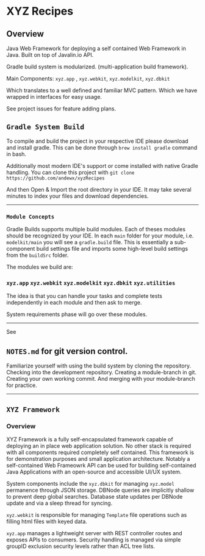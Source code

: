 # XYZ Recipes
## Overview
Java Web Framework for deploying a self contained Web Framework in Java. Built on top of Javalin.io API.

Gradle build system is modularized. (multi-application build framework). 

Main Components:
``xyz.app`` , ``xyz.webkit``, ``xyz.modelkit``, ``xyz.dbkit``

Which translates to a well defined and familiar MVC pattern. Which we have wrapped in interfaces for easy usage. 

See project issues for feature adding plans. 

## ``Gradle System Build``

To compile and build the project in your respective IDE please download and install gradle. This can be done through
```brew install gradle``` command in bash. 

Additionally most modern IDE's support or come installed with native Gradle handling. You can clone this project with
```git clone https://github.com/andewx/xyzRecipes```

And then Open & Import the root directory in your IDE. It may take several minutes to index your files and download dependencies. 

---
### ``Module Concepts``

Gradle Builds supports multiple build modules. Each of theses modules should be recognized by your IDE. In each ``main`` folder for your module, i.e. ``modelkit/main`` you will see a ``gradle.build`` file. This is essentially a sub-component build settings file and imports some high-level build settings from the ``buildSrc`` folder. 

The modules we build are: 

### ``xyz.app`` ``xyz.webkit`` ``xyz.modelkit`` ``xyz.dbkit`` ``xyz.utilities``

The idea is that you can handle your tasks and complete tests independently in each module and then ask to merge.

System requirements phase will go over these modules. 

---
See 

## ``NOTES.md`` for git version control. 

Familiarize yourself with using the build system by cloning the repository. Checking into the development repository. Creating a module-branch in git. Creating your own working commit. And merging with your module-branch for practice. 

---
## ``XYZ Framework``
### Overview
XYZ Framework is a fully self-encapsulated framework capable of deploying an in place web application solution. No other stack is required with all components required completely self contained. This framework is for demonstration purposes and small application architecture. Notably a self-contained Web Frameowrk API can
be used for building self-contained Java Applications with an open-source and accessible UI/UX system. 

System components include the ``xyz.dbkit`` for managing ``xyz.model`` permanence through JSON storage. DBNode queries are implicitly shallow to prevent deep global searches. Database state updates per DBNode update and via a sleep thread for syncing. 

``xyz.webkit`` is responsible for managing ``Template`` file operations such as filling html files with keyed data.

``xyz.app`` manages a lightweight server with REST controller routes and exposes APIs to consumers. Security handling is managed via simple groupID exclusion security levels rather than ACL tree lists. 





